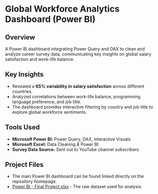 # Global Workforce Analytics Dashboard (Power BI)

## Overview
A Power BI dashboard integrating Power Query and DAX to clean and analyze career survey data, communicating key insights on global salary satisfaction and work-life balance.

## Key Insights
- Revealed a **65% variability in salary satisfaction** across different countries.
- Analyzed correlations between work-life balance, programming language preference, and job title.
- The dashboard provides interactive filtering by country and job title to explore global workforce sentiments.

## Tools Used
- **Microsoft Power BI:** Power Query, DAX, Interactive Visuals
- **Microsoft Excel:** Data Cleaning & Power BI
- **Survey Data Source:** Sent out to YouTube channel subscribers

## Project Files
- The main Power BI dashboard can be found linked directly on the repository homepage. 
- [Power BI - Final Project.xlsx](https://github.com/user-attachments/files/22203683/Power.BI.-.Final.Project.xlsx) - The raw dataset used for analysis.
